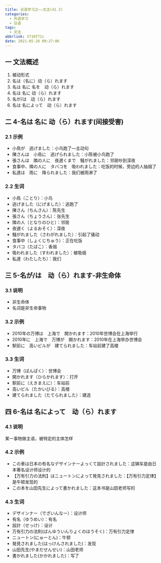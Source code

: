 ```yaml
---
title: 日语学习之——文法(41.3)
categories:
  - 外语学习
  - 日语
tags:
  - 文法
abbrlink: 3710f71c
date: 2021-05-26 09:27:06
---
```

## 一 文法概述

1. 被动形式
2. 名は（名に）动（ら）れます
3. 名は 名に 名を　动（ら）れます
4. 名は 名に 动（ら）れます
5. 名が/は　动（ら）れます
6. 名は 名によって　动（ら）れます

<!--more-->

## 二 4-名は 名に 动（ら）れます(间接受害)

### 2.1 示例

* 小鳥が　逃げました：小鸟跑了—主动句
* 陳さんは　小鳥に　逃げられました：小陈被小鸟跑了
* 張さんは　隣の人に　夜遅くまで　騒がれました：邻居吵到深夜
* 食事中、隣の人に　タバコを　吸われました：吃饭的时候，旁边的人抽烟了
* 私達は　雨に　降られました：我们被雨淋了

### 2.2 生词

* 小鳥（ことり）：小鸟
* 逃げました（にげました）：逃跑了
* 陳さん（ちんさん）：陈先生
* 張さん（ちょうさん）：张先生
* 隣の人（となりのひと）：邻居
* 夜遅く（よるおそく）：深夜
* 騒がれました（さわがれました）：引起了骚动
* 食事中（しょくじちゅう）：正在吃饭
* タバコ（たばこ）：香烟
* 吸われました（すわれました）：被吸烟
* 私達（わたしたち）：我们

## 三 5-名が/は　动（ら）れます-非生命体

### 3.1 说明

* 非生命体
* 名词是非生命事物

### 3.2 示例

* 2010年の万博は　上海で　開かれます：2010年世博会在上海举行
* 2010年に　上海で　万博が　開かれます：2010年在上海举办世博会
* 駅前に　高いビルが　建てられました：车站前建了高楼

### 3.3 生词

* 万博（ばんぱく）：世博会
* 開かれます（ひらかれます）：打开
* 駅前に（えきまえに）：车站前
* 高いビル（たかいびる）：高楼
* 建てられました（たてられました）：建造

## 四 6-名は 名によって　动（ら）れます

### 4.1 说明

某一事物做主语，被特定的主体怎样

### 4.2 示例

* この車は日本の有名なデザインナーよっくて設計されました：这辆车是由日本著名设计师设计的
* 【万有引力の法則】はニュートンによって発見されました：【万有引力定律】是牛顿发现的
* この本を山田先生によって書かれました：这本书是山田老师写的

### 4.3 生词

* デザインナー（でざいんなー）：设计师
* 有名（ゆうめい）：有名
* 設計（せっけ）：设计
* 万有引力の法則(ばんゆういんりょくのほうそく)：万有引力定律
* ニュートン(にゅーとん)：牛顿
* 発見されました(はっけんされました)：发现
* 山田先生(やまだせんせい)：山田老师
* 書かれました(かかれました)：写了